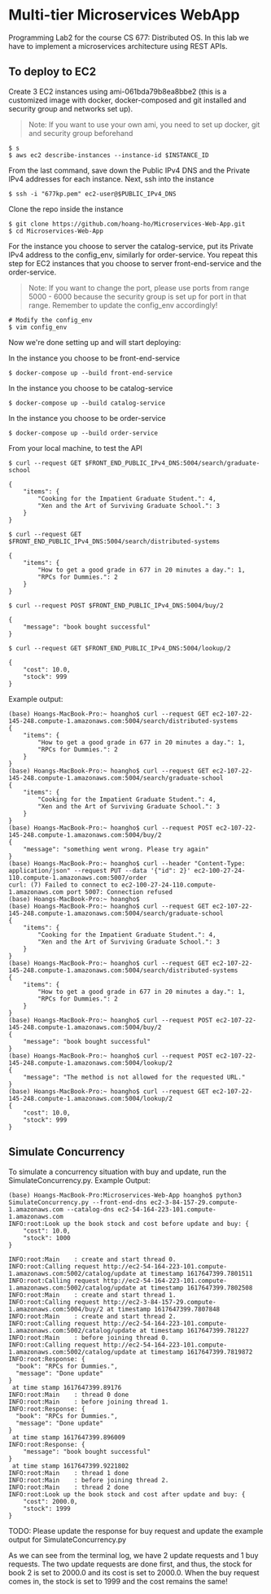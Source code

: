 # Multi-tier Microservices WebApp
Programming Lab2 for the course CS 677: Distributed OS. In this lab we have to implement a microservices architecture using REST APIs.

## To deploy to EC2

Create 3 EC2 instances using ami-061bda79b8ea8bbe2 (this is a customized image with docker, docker-composed and git installed and security group and networks set up).
> Note: If you want to use your own ami, you need to set up docker, git and security group beforehand

```
$ s 
$ aws ec2 describe-instances --instance-id $INSTANCE_ID
```

From the last command, save down the Public IPv4 DNS and the Private IPv4 addresses for each instance. Next, ssh into the instance

```
$ ssh -i "677kp.pem" ec2-user@$PUBLIC_IPv4_DNS
```

Clone the repo inside the instance

```
$ git clone https://github.com/hoang-ho/Microservices-Web-App.git
$ cd Microservices-Web-App
```

For the instance you choose to server the catalog-service, put its Private IPv4 address to the config_env, similarly for order-service. You repeat this step for EC2 instances that you choose to server front-end-service and the order-service.
> Note: If you want to change the port, please use ports from range 5000 - 6000 because the security group is set up for port in that range. Remember to update the config_env accordingly!

```
# Modify the config_env
$ vim config_env
```

Now we're done setting up and will start deploying:

In the instance you choose to be front-end-service

```
$ docker-compose up --build front-end-service
```

In the instance you choose to be catalog-service

```
$ docker-compose up --build catalog-service
```

In the instance you choose to be order-service

```
$ docker-compose up --build order-service
```

From your local machine, to test the API

```
$ curl --request GET $FRONT_END_PUBLIC_IPv4_DNS:5004/search/graduate-school

{
    "items": {
        "Cooking for the Impatient Graduate Student.": 4,
        "Xen and the Art of Surviving Graduate School.": 3
    }
}
```

```
$ curl --request GET $FRONT_END_PUBLIC_IPv4_DNS:5004/search/distributed-systems

{
    "items": {
        "How to get a good grade in 677 in 20 minutes a day.": 1,
        "RPCs for Dummies.": 2
    }
}
```

```
$ curl --request POST $FRONT_END_PUBLIC_IPv4_DNS:5004/buy/2

{
    "message": "book bought successful"
}
```

```
$ curl --request GET $FRONT_END_PUBLIC_IPv4_DNS:5004/lookup/2

{
    "cost": 10.0,
    "stock": 999
}
```

Example output:

```
(base) Hoangs-MacBook-Pro:~ hoangho$ curl --request GET ec2-107-22-145-248.compute-1.amazonaws.com:5004/search/distributed-systems
{
    "items": {
        "How to get a good grade in 677 in 20 minutes a day.": 1,
        "RPCs for Dummies.": 2
    }
}
(base) Hoangs-MacBook-Pro:~ hoangho$ curl --request GET ec2-107-22-145-248.compute-1.amazonaws.com:5004/search/graduate-school
{
    "items": {
        "Cooking for the Impatient Graduate Student.": 4,
        "Xen and the Art of Surviving Graduate School.": 3
    }
}
(base) Hoangs-MacBook-Pro:~ hoangho$ curl --request POST ec2-107-22-145-248.compute-1.amazonaws.com:5004/buy/2
{
    "message": "something went wrong. Please try again"
}
(base) Hoangs-MacBook-Pro:~ hoangho$ curl --header "Content-Type: application/json" --request PUT --data '{"id": 2}' ec2-100-27-24-110.compute-1.amazonaws.com:5007/order
curl: (7) Failed to connect to ec2-100-27-24-110.compute-1.amazonaws.com port 5007: Connection refused
(base) Hoangs-MacBook-Pro:~ hoangho$ 
(base) Hoangs-MacBook-Pro:~ hoangho$ curl --request GET ec2-107-22-145-248.compute-1.amazonaws.com:5004/search/graduate-school
{
    "items": {
        "Cooking for the Impatient Graduate Student.": 4,
        "Xen and the Art of Surviving Graduate School.": 3
    }
}
(base) Hoangs-MacBook-Pro:~ hoangho$ curl --request GET ec2-107-22-145-248.compute-1.amazonaws.com:5004/search/distributed-systems
{
    "items": {
        "How to get a good grade in 677 in 20 minutes a day.": 1,
        "RPCs for Dummies.": 2
    }
}
(base) Hoangs-MacBook-Pro:~ hoangho$ curl --request POST ec2-107-22-145-248.compute-1.amazonaws.com:5004/buy/2
{
    "message": "book bought successful"
}
(base) Hoangs-MacBook-Pro:~ hoangho$ curl --request POST ec2-107-22-145-248.compute-1.amazonaws.com:5004/lookup/2
{
    "message": "The method is not allowed for the requested URL."
}
(base) Hoangs-MacBook-Pro:~ hoangho$ curl --request GET ec2-107-22-145-248.compute-1.amazonaws.com:5004/lookup/2
{
    "cost": 10.0,
    "stock": 999
}
```

## Simulate Concurrency

To simulate a concurrency situation with buy and update, run the SimulateConcurrency.py. Example Output:

```
(base) Hoangs-MacBook-Pro:Microservices-Web-App hoangho$ python3 SimulateConcurrency.py --front-end-dns ec2-3-84-157-29.compute-1.amazonaws.com --catalog-dns ec2-54-164-223-101.compute-1.amazonaws.com
INFO:root:Look up the book stock and cost before update and buy: {
    "cost": 10.0,
    "stock": 1000
}
 
INFO:root:Main    : create and start thread 0.
INFO:root:Calling request http://ec2-54-164-223-101.compute-1.amazonaws.com:5002/catalog/update at timestamp 1617647399.7801511
INFO:root:Calling request http://ec2-54-164-223-101.compute-1.amazonaws.com:5002/catalog/update at timestamp 1617647399.7802508
INFO:root:Main    : create and start thread 1.
INFO:root:Calling request http://ec2-3-84-157-29.compute-1.amazonaws.com:5004/buy/2 at timestamp 1617647399.7807848
INFO:root:Main    : create and start thread 2.
INFO:root:Calling request http://ec2-54-164-223-101.compute-1.amazonaws.com:5002/catalog/update at timestamp 1617647399.781227
INFO:root:Main    : before joining thread 0.
INFO:root:Calling request http://ec2-54-164-223-101.compute-1.amazonaws.com:5002/catalog/update at timestamp 1617647399.7819872
INFO:root:Response: {
  "book": "RPCs for Dummies.", 
  "message": "Done update"
}
 at time stamp 1617647399.89176
INFO:root:Main    : thread 0 done
INFO:root:Main    : before joining thread 1.
INFO:root:Response: {
  "book": "RPCs for Dummies.", 
  "message": "Done update"
}
 at time stamp 1617647399.896009
INFO:root:Response: {
    "message": "book bought successful"
}
 at time stamp 1617647399.9221802
INFO:root:Main    : thread 1 done
INFO:root:Main    : before joining thread 2.
INFO:root:Main    : thread 2 done
INFO:root:Look up the book stock and cost after update and buy: {
    "cost": 2000.0,
    "stock": 1999
}
```

TODO: Please update the response for buy request and update the example output for SimulateConcurrency.py 

As we can see from the terminal log, we have 2 update requests and 1 buy requests. The two update requests are done first, and thus, the stock for book 2 is set to 2000.0 and its cost is set to 2000.0. When the buy request comes in, the stock is set to 1999 and the cost remains the same!